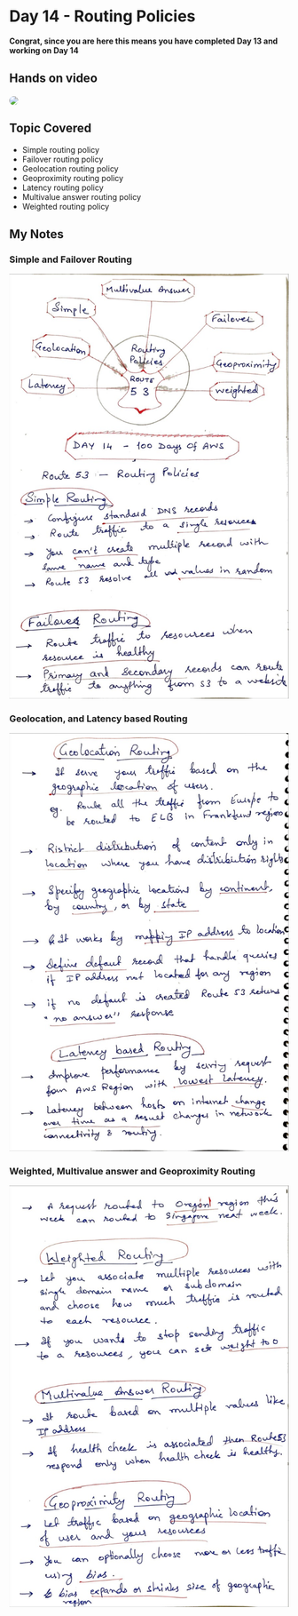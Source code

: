 # Day 14 - Routing Policies

**Congrat, since you are here this means you have completed Day 13 and working on Day 14**

## Hands on video
<a href="https://youtu.be/tvGBAAk65xY">
<img src="https://i3.ytimg.com/vi/tvGBAAk65xY/hqdefault.jpg" align="center" width="200" style="border-radius:40px" />
</a>

## Topic Covered
  - Simple routing policy
  - Failover routing policy 
  - Geolocation routing policy 
  - Geoproximity routing policy
  - Latency routing policy
  - Multivalue answer routing policy
  - Weighted routing policy

## My Notes

  ### Simple and Failover Routing
  ![1](./images/2ce55afbd863c9d08d580d31d39103db298708e6.jpeg)
  
  ### Geolocation, and Latency based Routing
  ![2](./images/fa8a995168500066725269fff20ef7eda9346925.jpeg)
  
  ### Weighted, Multivalue answer and Geoproximity Routing
  ![3](./images/9b7fc14f5c066d66f4400980bdfcc6574cc004c4.jpeg)
  

  
